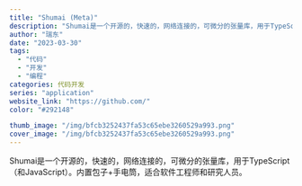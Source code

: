 ```yaml
---
title: "Shumai (Meta)"
description: "Shumai是一个开源的，快速的，网络连接的，可微分的张量库，用于TypeScript（和JavaScript）。内置包"
author: "瑞东"
date: "2023-03-30"
tags:
  - "代码"
  - "开发"
  - "编程"
categories: 代码开发
series: "application"
website_link: "https://github.com/"
color: "#292148"

thumb_image: "/img/bfcb3252437fa53c65ebe3260529a993.png"
cover_image: "/img/bfcb3252437fa53c65ebe3260529a993.png"
---
```


Shumai是一个开源的，快速的，网络连接的，可微分的张量库，用于TypeScript（和JavaScript）。内置包子+手电筒，适合软件工程师和研究人员。 